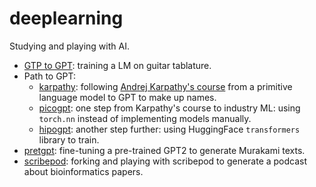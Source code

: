 # deeplearning

Studying and playing with AI.

* [GTP to GPT](gtp_gpt): training a LM on guitar tablature.
* Path to GPT:
	* [karpathy](karpathy): following [Andrej Karpathy's course](https://github.com/karpathy/nn-zero-to-hero) from a primitive language model to GPT to make up names.
	* [picogpt](picogpt): one step from Karpathy's course to industry ML: using `torch.nn` instead of implementing models manually.
	* [hipogpt](hipogpt): another step further: using HuggingFace `transformers` library to train.
* [pretgpt](pretgpt): fine-tuning a pre-trained GPT2 to generate Murakami texts.
* [scribepod](scribepod): forking and playing with scribepod to generate a podcast about bioinformatics papers.
